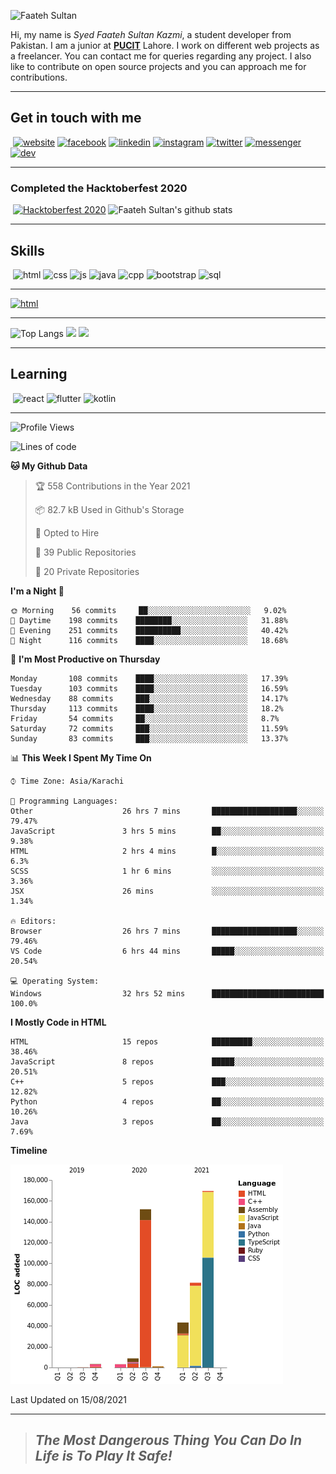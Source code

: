 ![Faateh Sultan](https://github.com/faatehsultan/faatehsultan/blob/master/assets/header.png)

Hi, my name is *Syed Faateh Sultan Kazmi*, a student developer from Pakistan. I am a junior at [**PUCIT**](http://pucit.edu.pk) Lahore. I work on different web projects as a freelancer. You can contact me for queries regarding any project. I also like to contribute on open source projects and you can approach me for contributions. 

----

## Get in touch with me

​	 	       	 [![website](https://github.com/faatehsultan/faatehsultan/blob/master/assets/www.png)](http://faatehsultan.github.io)       [![facebook](https://github.com/faatehsultan/faatehsultan/blob/master/assets/facebook.png)](http://facebook.com/faatehsultan.kazmi)       [![linkedin](https://github.com/faatehsultan/faatehsultan/blob/master/assets/linkedin.png)](https://www.linkedin.com/in/faatehsultankazmi)       [![instagram](https://github.com/faatehsultan/faatehsultan/blob/master/assets/instagram.png)](https://instagram.com/faateh.sultan)       [![twitter](https://github.com/faatehsultan/faatehsultan/blob/master/assets/twitter.png)](https://twitter.com/faatehsultan)       [![messenger](https://github.com/faatehsultan/faatehsultan/blob/master/assets/messenger.png)](https://m.me/faatehsultankazmi)       [![dev](https://github.com/faatehsultan/faatehsultan/blob/master/assets/dev.png)](https://dev.to/faatehsultan) 

----

### Completed the Hacktoberfest 2020 

​        [![Hacktoberfest 2020](https://res.cloudinary.com/practicaldev/image/fetch/s--ajGtUgSU--/c_limit,f_auto,fl_progressive,q_80,w_180/https://dev-to-uploads.s3.amazonaws.com/uploads/badge/badge_image/80/hacktoberfest2020-badge_2.png)](https://dev.to/faatehsultan)                              ![Faateh Sultan's github stats](https://github-readme-stats.vercel.app/api?username=faatehsultan&count_private=true&show_icons=true&theme=synthwave&hide_border=true&include_all_commits=true)

----

## Skills

​	 ![html](https://github.com/faatehsultan/faatehsultan/blob/master/assets/html.png)       ![css](https://github.com/faatehsultan/faatehsultan/blob/master/assets/css.png)        ![js](https://github.com/faatehsultan/faatehsultan/blob/master/assets/js.png)       ![java](https://github.com/faatehsultan/faatehsultan/blob/master/assets/java.png)        ![cpp](https://github.com/faatehsultan/faatehsultan/blob/master/assets/cpp.png)         ![bootstrap](https://github.com/faatehsultan/faatehsultan/blob/master/assets/bootstrap.png)        ![sql](https://github.com/faatehsultan/faatehsultan/blob/master/assets/sql.png)

---

[![html](https://github.com/faatehsultan/faatehsultan/blob/master/assets/find-resume.png)](https://drive.google.com/file/d/1krx2GbUUHwOY3zBUvTZnnAlAnk9YFqlL/view?usp=sharing)

---

![Top Langs](https://github-readme-stats.vercel.app/api/top-langs/?username=faatehsultan&layout=compact&langs_count=10) <img src="https://media.giphy.com/media/mz1kJeDVueKC4/giphy.gif" width="160px"> <img src="https://media.giphy.com/media/VTtANKl0beDFQRLDTh/giphy.gif" width="160px">

---

## Learning

​      ![react](https://github.com/faatehsultan/faatehsultan/blob/master/assets/react.png)        ![flutter](https://github.com/faatehsultan/faatehsultan/blob/master/assets/flutter.png)         ![kotlin](https://github.com/faatehsultan/faatehsultan/blob/master/assets/kotlin.png)                              

---

<!--START_SECTION:waka-->
![Profile Views](http://img.shields.io/badge/Profile%20Views-4-blue)

![Lines of code](https://img.shields.io/badge/From%20Hello%20World%20I%27ve%20Written-462478%20lines%20of%20code-blue)

**🐱 My Github Data** 

> 🏆 558 Contributions in the Year 2021
 > 
> 📦 82.7 kB Used in Github's Storage 
 > 
> 💼 Opted to Hire
 > 
> 📜 39 Public Repositories 
 > 
> 🔑 20 Private Repositories  
 > 
**I'm a Night 🦉** 

```text
🌞 Morning    56 commits     ██░░░░░░░░░░░░░░░░░░░░░░░   9.02% 
🌆 Daytime    198 commits    ████████░░░░░░░░░░░░░░░░░   31.88% 
🌃 Evening    251 commits    ██████████░░░░░░░░░░░░░░░   40.42% 
🌙 Night      116 commits    ████░░░░░░░░░░░░░░░░░░░░░   18.68%

```
📅 **I'm Most Productive on Thursday** 

```text
Monday       108 commits    ████░░░░░░░░░░░░░░░░░░░░░   17.39% 
Tuesday      103 commits    ████░░░░░░░░░░░░░░░░░░░░░   16.59% 
Wednesday    88 commits     ███░░░░░░░░░░░░░░░░░░░░░░   14.17% 
Thursday     113 commits    ████░░░░░░░░░░░░░░░░░░░░░   18.2% 
Friday       54 commits     ██░░░░░░░░░░░░░░░░░░░░░░░   8.7% 
Saturday     72 commits     ███░░░░░░░░░░░░░░░░░░░░░░   11.59% 
Sunday       83 commits     ███░░░░░░░░░░░░░░░░░░░░░░   13.37%

```


📊 **This Week I Spent My Time On** 

```text
⌚︎ Time Zone: Asia/Karachi

💬 Programming Languages: 
Other                    26 hrs 7 mins       ███████████████████░░░░░░   79.47% 
JavaScript               3 hrs 5 mins        ██░░░░░░░░░░░░░░░░░░░░░░░   9.38% 
HTML                     2 hrs 4 mins        █░░░░░░░░░░░░░░░░░░░░░░░░   6.3% 
SCSS                     1 hr 6 mins         ░░░░░░░░░░░░░░░░░░░░░░░░░   3.36% 
JSX                      26 mins             ░░░░░░░░░░░░░░░░░░░░░░░░░   1.34%

🔥 Editors: 
Browser                  26 hrs 7 mins       ███████████████████░░░░░░   79.46% 
VS Code                  6 hrs 44 mins       █████░░░░░░░░░░░░░░░░░░░░   20.54%

💻 Operating System: 
Windows                  32 hrs 52 mins      █████████████████████████   100.0%

```

**I Mostly Code in HTML** 

```text
HTML                     15 repos            █████████░░░░░░░░░░░░░░░░   38.46% 
JavaScript               8 repos             █████░░░░░░░░░░░░░░░░░░░░   20.51% 
C++                      5 repos             ███░░░░░░░░░░░░░░░░░░░░░░   12.82% 
Python                   4 repos             ██░░░░░░░░░░░░░░░░░░░░░░░   10.26% 
Java                     3 repos             ██░░░░░░░░░░░░░░░░░░░░░░░   7.69%

```


**Timeline**

![Chart not found](https://raw.githubusercontent.com/faatehsultan/faatehsultan/master/charts/bar_graph.png) 


 Last Updated on 15/08/2021
<!--END_SECTION:waka-->

---

> ##                             ***The Most Dangerous Thing You Can Do In Life is To Play It Safe!***
